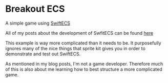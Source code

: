 # Breakout ECS

A simple game using [SwiftECS](https://github.com/njallain/SwiftECS)

All of my posts about the development of SwfitECS can be found [here](https://bluerope.org/ecs/)

This example is way more complicated than it needs to be.  It purposefully ignores many of the nice
things that sprite kit gives you in order to demonstrate and test out SwiftECS.

As mentioned in my blog posts, I'm not a game developer.  Therefore much of this is also about me learning
how to best structure a more complicated game.
